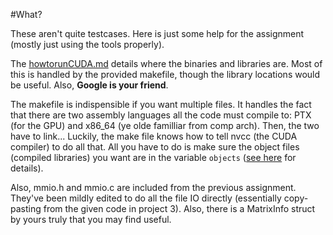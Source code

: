#What?

These aren't quite testcases. Here is just some help for the assignment (mostly just using the tools properly).

The [howtorunCUDA.md](howtorunCUDA.md) details where the binaries and libraries are. Most of this is handled by the provided makefile, though the library locations would be useful. Also, **Google is your friend**.

The makefile is indispensible if you want multiple files. It handles the fact that there are two assembly languages all the code must compile to: PTX (for the GPU) and x86\_64 (ye olde familliar from comp arch). Then, the two have to link... Luckily, the make file knows how to tell nvcc (the CUDA compiler) to do all that. All you have to do is make sure the object files (compiled libraries) you want are in the variable `objects` ([see here](makefile#5) for details).

Also, mmio.h and mmio.c are included from the previous assignment. They've been mildly edited to do all the file IO directly (essentially copy-pasting from the given code in project 3). Also, there is a MatrixInfo struct by yours truly that you may find useful.
